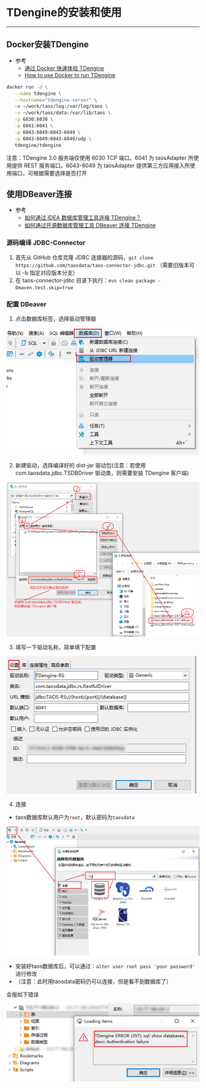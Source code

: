 # TDengine的安装和使用

----

## Docker安装TDengine

+	参考
	*	[通过 Docker 快速体验 TDengine](https://docs.taosdata.com/get-started/docker/)
	*	[How to use Docker to run TDengine](https://hub.docker.com/r/tdengine/tdengine)

```bash
docker run -d \
   --name tdengine \
   --hostname="tdengine-server" \ 
   -v ~/work/taos/log:/var/log/taos \
   -v ~/work/taos/data:/var/lib/taos \
   -p 6030:6030 \
   -p 6041:6041 \
   -p 6043-6049:6043-6049 \
   -p 6043-6049:6043-6049/udp \
   tdengine/tdengine
```

注意：TDengine 3.0 服务端仅使用 6030 TCP 端口。6041 为 taosAdapter 所使用提供 REST 服务端口。6043-6049 为 taosAdapter 提供第三方应用接入所使用端口，可根据需要选择是否打开

## 使用DBeaver连接

+	参考
	*	[如何通过 IDEA 数据库管理工具连接 TDengine？](https://www.taosdata.com/engineering/12428.html)
	*	[如何通过开源数据库管理工具 DBeaver 连接 TDengine](https://www.taosdata.com/engineering/12880.html)
	
### 源码编译 JDBC-Connector

1.	首先从 GitHub 仓库克隆 JDBC 连接器的源码，`git clone https://github.com/taosdata/taos-connector-jdbc.git` （需要旧版本可以 -b 指定对应版本分支）
2. 	在 taos-connector-jdbc 目录下执行：`mvn clean package -Dmaven.test.skip=true`

### 配置 DBeaver

1.	点击数据库标签，选择驱动管理器

![](../images/2022/10/20221012161317.png)

2.	新建驱动，选择编译好的 dist-jar 驱动包(注意：若使用 com.taosdata.jdbc.TSDBDriver 驱动类，则需要安装 TDengine 客户端)

![](../images/2022/10/20221012161532.png)

3.	填写一下驱动名称，简单填下配置

![](../images/2022/10/20221012161616.png)

4.	连接

+	taos数据库默认用户为`root`，默认密码为`taosdata`

![](../images/2022/10/20221012162507.png)

+	安装好taos数据库后，可以通过：`alter user root pass 'your password'` 进行修改
+	（注意：此时用taosdata密码仍可以连接，但是看不到数据库了）

会报如下错误

![](../images/2022/10/20221012164551.png)


